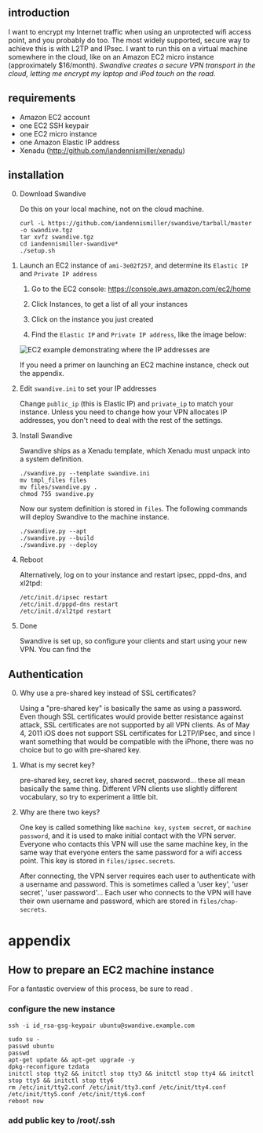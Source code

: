 ## introduction

I want to encrypt my Internet traffic when using an unprotected wifi access point, and you probably do too.  The most widely supported, secure way to achieve this is with L2TP and IPsec.  I want to run this on a virtual machine somewhere in the cloud, like on an Amazon EC2 micro instance (approximately $16/month).  *Swandive creates a secure VPN transport in the cloud, letting me encrypt my laptop and iPod touch on the road.*

## requirements

- Amazon EC2 account
- one EC2 SSH keypair
- one EC2 micro instance
- one Amazon Elastic IP address
- Xenadu (http://github.com/iandennismiller/xenadu)

## installation

0. Download Swandive

    Do this on your local machine, not on the cloud machine.

    ```
    curl -L https://github.com/iandennismiller/swandive/tarball/master -o swandive.tgz
    tar xvfz swandive.tgz
    cd iandennismiller-swandive*
    ./setup.sh
    ```

0. Launch an EC2 instance of `ami-3e02f257`, and determine its `Elastic IP` and `Private IP address`

    1. Go to the EC2 console: https://console.aws.amazon.com/ec2/home

    2. Click Instances, to get a list of all your instances

    3. Click on the instance you just created

    4. Find the `Elastic IP` and `Private IP address`, like the image below:

    ![EC2 example demonstrating where the IP addresses are](https://github.com/iandennismiller/swandive/raw/master/doc/ec2_example.png)

    If you need a primer on launching an EC2 machine instance, check out the appendix.

0. Edit `swandive.ini` to set your IP addresses

    Change `public_ip` (this is Elastic IP) and `private_ip` to match your instance.  Unless you need to change how your VPN allocates IP addresses, you don't need to deal with the rest of the settings.

0. Install Swandive

    Swandive ships as a Xenadu template, which Xenadu must unpack into a system definition.

    ```
    ./swandive.py --template swandive.ini
    mv tmpl_files files
    mv files/swandive.py .
    chmod 755 swandive.py
    ```

    Now our system definition is stored in `files`.  The following commands will deploy Swandive to the machine instance.

    ```
    ./swandive.py --apt
    ./swandive.py --build
    ./swandive.py --deploy
    ```

0. Reboot

    Alternatively, log on to your instance and restart ipsec, pppd-dns, and xl2tpd:

    ```
    /etc/init.d/ipsec restart
    /etc/init.d/pppd-dns restart
    /etc/init.d/xl2tpd restart
    ```

0. Done

    Swandive is set up, so configure your clients and start using your new VPN.  You can find the 

## Authentication

0. Why use a pre-shared key instead of SSL certificates?

    Using a "pre-shared key" is basically the same as using a password.  Even though SSL certificates would provide better resistance against attack, SSL certificates are not supported by all VPN clients.  As of May 4, 2011 iOS does not support SSL certificates for L2TP/IPsec, and since I want something that would be compatible with the iPhone, there was no choice but to go with pre-shared key.

0. What is my secret key?

    pre-shared key, secret key, shared secret, password...  these all mean basically the same thing.  Different VPN clients use slightly different vocabulary, so try to experiment a little bit.

0. Why are there two keys?

    One key is called something like `machine key`, `system secret`, or `machine password`, and it is used to make initial contact with the VPN server.  Everyone who contacts this VPN will use the same machine key, in the same way that everyone enters the same password for a wifi access point.  This key is stored in `files/ipsec.secrets`.

    After connecting, the VPN server requires each user to authenticate with a username and password.  This is sometimes called a 'user key', 'user secret', 'user password'...  Each user who connects to the VPN will have their own username and password, which are stored in `files/chap-secrets`.

# appendix

## How to prepare an EC2 machine instance

For a fantastic overview of this process, be sure to read .

### configure the new instance

```
ssh -i id_rsa-gsg-keypair ubuntu@swandive.example.com
```

```
sudo su -
passwd ubuntu
passwd
apt-get update && apt-get upgrade -y
dpkg-reconfigure tzdata
initctl stop tty2 && initctl stop tty3 && initctl stop tty4 && initctl stop tty5 && initctl stop tty6
rm /etc/init/tty2.conf /etc/init/tty3.conf /etc/init/tty4.conf /etc/init/tty5.conf /etc/init/tty6.conf
reboot now
```

### add public key to /root/.ssh
